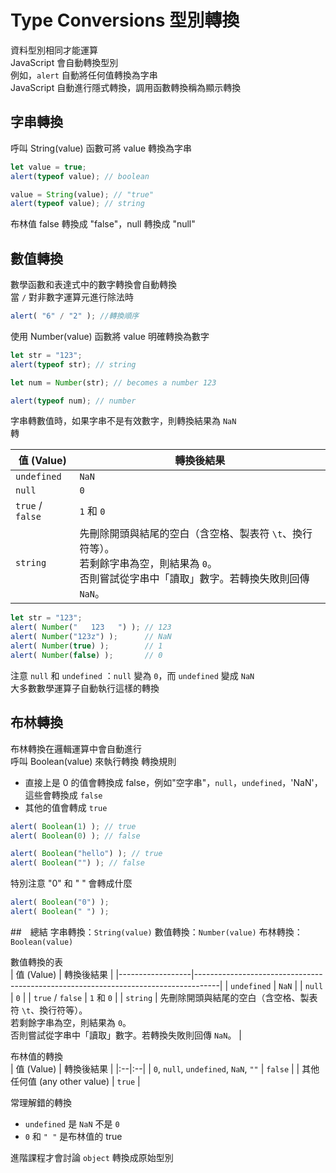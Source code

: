 # Type Conversions  型別轉換
資料型別相同才能運算  
JavaScript 會自動轉換型別  
例如，`alert` 自動將任何值轉換為字串  
JavaScript 自動進行隱式轉換，調用函數轉換稱為顯示轉換  

## 字串轉換  
呼叫 String(value) 函數可將 value 轉換為字串  
```javascript
let value = true;
alert(typeof value); // boolean

value = String(value); // "true"
alert(typeof value); // string
```
布林值 false 轉換成 "false"，null 轉換成 "null"

## 數值轉換  
數學函數和表達式中的數字轉換會自動轉換  
當 `/` 對非數字運算元進行除法時  
```javascript
alert( "6" / "2" ); //轉換順序
```  
使用 Number(value) 函數將 value 明確轉換為數字  
```javascript
let str = "123";
alert(typeof str); // string

let num = Number(str); // becomes a number 123

alert(typeof num); // number
``` 
字串轉數值時，如果字串不是有效數字，則轉換結果為 `NaN`  
轉

| 值 (Value)       | 轉換後結果                                                                          |
|------------------|------------------------------------------------------------------------------------|
| `undefined`      | `NaN`                                                                              |
| `null`           | `0`                                                                                |
| `true` / `false` | `1` 和 `0`                                                                         |
| `string`         | 先刪除開頭與結尾的空白（含空格、製表符 `\t`、換行符等）。<br>若剩餘字串為空，則結果為 `0`。<br>否則嘗試從字串中「讀取」數字。若轉換失敗則回傳 `NaN`。 |
```javascript
let str = "123";
alert( Number("   123   ") ); // 123
alert( Number("123z") );      // NaN 
alert( Number(true) );        // 1
alert( Number(false) );       // 0
``` 
注意 `null` 和 `undefined` ：`null` 變為 `0`，而 `undefined` 變成 `NaN`  
大多數數學運算子自動執行這樣的轉換  
## 布林轉換  
布林轉換在邏輯運算中會自動進行  
呼叫 Boolean(value) 來執行轉換
轉換規則  
- 直接上是 0 的值會轉換成 false，例如"空字串"，`null`，`undefined`，'NaN'，這些會轉換成 `false`
- 其他的值會轉成 `true`  
```javascript
alert( Boolean(1) ); // true
alert( Boolean(0) ); // false

alert( Boolean("hello") ); // true
alert( Boolean("") ); // false
```
特別注意 "0" 和 " " 會轉成什麼  
```javascript
alert( Boolean("0") ); 
alert( Boolean(" ") ); 
```

##　總結
字串轉換：`String(value)`
數值轉換：`Number(value)`
布林轉換：`Boolean(value)`

數值轉換的表  
| 值 (Value)       | 轉換後結果                                                                          |
|------------------|------------------------------------------------------------------------------------|
| `undefined`      | `NaN`                                                                              |
| `null`           | `0`                                                                                |
| `true` / `false` | `1` 和 `0`                                                                         |
| `string`         | 先刪除開頭與結尾的空白（含空格、製表符 `\t`、換行符等）。<br>若剩餘字串為空，則結果為 `0`。<br>否則嘗試從字串中「讀取」數字。若轉換失敗則回傳 `NaN`。 |  

布林值的轉換  
| 值 (Value) | 轉換後結果 |
|:--|:--|
| `0`, `null`, `undefined`, `NaN`, `""` | `false` |
| 其他任何值 (any other value) | `true` |

常理解錯的轉換  
- `undefined` 是 `NaN` 不是 `0`
- `0` 和 `" "` 是布林值的 true

進階課程才會討論 `object` 轉換成原始型別  